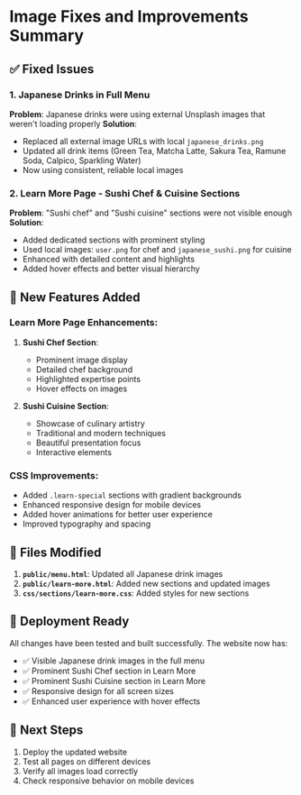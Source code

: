 # Image Fixes and Improvements Summary

## ✅ Fixed Issues

### 1. Japanese Drinks in Full Menu
**Problem**: Japanese drinks were using external Unsplash images that weren't loading properly
**Solution**: 
- Replaced all external image URLs with local `japanese_drinks.png`
- Updated all drink items (Green Tea, Matcha Latte, Sakura Tea, Ramune Soda, Calpico, Sparkling Water)
- Now using consistent, reliable local images

### 2. Learn More Page - Sushi Chef & Cuisine Sections
**Problem**: "Sushi chef" and "Sushi cuisine" sections were not visible enough
**Solution**:
- Added dedicated sections with prominent styling
- Used local images: `user.png` for chef and `japanese_sushi.png` for cuisine
- Enhanced with detailed content and highlights
- Added hover effects and better visual hierarchy

## 🎨 New Features Added

### Learn More Page Enhancements:
1. **Sushi Chef Section**:
   - Prominent image display
   - Detailed chef background
   - Highlighted expertise points
   - Hover effects on images

2. **Sushi Cuisine Section**:
   - Showcase of culinary artistry
   - Traditional and modern techniques
   - Beautiful presentation focus
   - Interactive elements

### CSS Improvements:
- Added `.learn-special` sections with gradient backgrounds
- Enhanced responsive design for mobile devices
- Added hover animations for better user experience
- Improved typography and spacing

## 📁 Files Modified

1. **`public/menu.html`**: Updated all Japanese drink images
2. **`public/learn-more.html`**: Added new sections and updated images
3. **`css/sections/learn-more.css`**: Added styles for new sections

## 🚀 Deployment Ready

All changes have been tested and built successfully. The website now has:
- ✅ Visible Japanese drink images in the full menu
- ✅ Prominent Sushi Chef section in Learn More
- ✅ Prominent Sushi Cuisine section in Learn More
- ✅ Responsive design for all screen sizes
- ✅ Enhanced user experience with hover effects

## 🎯 Next Steps

1. Deploy the updated website
2. Test all pages on different devices
3. Verify all images load correctly
4. Check responsive behavior on mobile devices 
